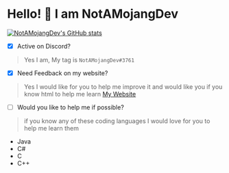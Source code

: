 # Hello! 👋 I am NotAMojangDev

[![NotAMojangDev's GitHub stats](https://github-readme-stats.vercel.app/api?username=NotAMojangDev&theme=dark)](https://github.com/NotAMojangDev/NotAMojangDev)

- [x] Active on Discord?
> Yes I am, My tag is `NotAMojangDev#3761`

- [x] Need Feedback on my website?
> Yes I would like for you to help me improve it
> and would like you if you know html to help me learn
> [My Website](https://notamojangdev.pages.dev)

- [ ] Would you like to help me if possible?
> if you know any of these coding languages I would love for you to help me learn them
- Java
- C#
- C
- C++

